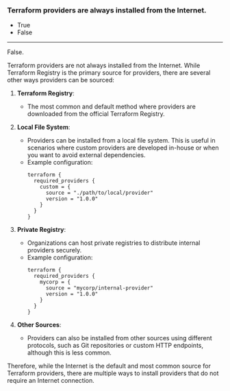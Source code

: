 ### Terraform providers are always installed from the Internet.

- True
- False
--- 
False.

Terraform providers are not always installed from the Internet. While Terraform Registry is the primary source for providers, there are several other ways providers can be sourced:

1. **Terraform Registry**:
   - The most common and default method where providers are downloaded from the official Terraform Registry.

2. **Local File System**:
   - Providers can be installed from a local file system. This is useful in scenarios where custom providers are developed in-house or when you want to avoid external dependencies.
   - Example configuration:
     ```hcl
     terraform {
       required_providers {
         custom = {
           source = "./path/to/local/provider"
           version = "1.0.0"
         }
       }
     }
     ```

3. **Private Registry**:
   - Organizations can host private registries to distribute internal providers securely.
   - Example configuration:
     ```hcl
     terraform {
       required_providers {
         mycorp = {
           source = "mycorp/internal-provider"
           version = "1.0.0"
         }
       }
     }
     ```

4. **Other Sources**:
   - Providers can also be installed from other sources using different protocols, such as Git repositories or custom HTTP endpoints, although this is less common.

Therefore, while the Internet is the default and most common source for Terraform providers, there are multiple ways to install providers that do not require an Internet connection.
